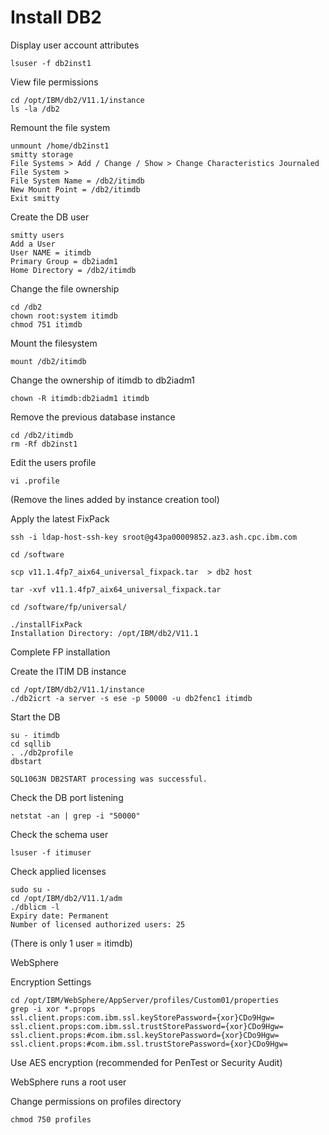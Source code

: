 # Install DB2

Display user account attributes
```
lsuser -f db2inst1 
```

View file permissions
```
cd /opt/IBM/db2/V11.1/instance
ls -la /db2 
```

Remount the file system 
```
unmount /home/db2inst1
smitty storage
File Systems > Add / Change / Show > Change Characteristics Journaled File System > 
File System Name = /db2/itimdb
New Mount Point = /db2/itimdb
Exit smitty 
```

Create the DB user
```
smitty users
Add a User
User NAME = itimdb
Primary Group = db2iadm1
Home Directory = /db2/itimdb 
```

Change the file ownership
```
cd /db2
chown root:system itimdb
chmod 751 itimdb 
```

Mount the filesystem
```
mount /db2/itimdb  
```

Change the ownership of itimdb to db2iadm1
```
chown -R itimdb:db2iadm1 itimdb 
```

Remove the previous database instance
```
cd /db2/itimdb
rm -Rf db2inst1 
```

Edit the users profile
```
vi .profile 
```
(Remove the lines added by instance creation tool)

Apply the latest FixPack
```
ssh -i ldap-host-ssh-key sroot@g43pa00009852.az3.ash.cpc.ibm.com

cd /software

scp v11.1.4fp7_aix64_universal_fixpack.tar  > db2 host 

tar -xvf v11.1.4fp7_aix64_universal_fixpack.tar 

cd /software/fp/universal/

./installFixPack 
Installation Directory: /opt/IBM/db2/V11.1
```

Complete FP installation

Create the ITIM DB instance
```
cd /opt/IBM/db2/V11.1/instance
./db2icrt -a server -s ese -p 50000 -u db2fenc1 itimdb 
```

Start the DB
```
su - itimdb
cd sqllib
. ./db2profile
dbstart 

SQL1063N DB2START processing was successful. 
```

Check the DB port listening
```
netstat -an | grep -i "50000" 
```

Check the schema user
```
lsuser -f itimuser 
```

Check applied licenses
```
sudo su -
cd /opt/IBM/db2/V11.1/adm
./dblicm -l 
Expiry date: Permanent
Number of licensed authorized users: 25
```
(There is only 1 user = itimdb) 

WebSphere

Encryption Settings
```
cd /opt/IBM/WebSphere/AppServer/profiles/Custom01/properties
grep -i xor *.props
ssl.client.props:com.ibm.ssl.keyStorePassword={xor}CDo9Hgw=
ssl.client.props:com.ibm.ssl.trustStorePassword={xor}CDo9Hgw=
ssl.client.props:#com.ibm.ssl.keyStorePassword={xor}CDo9Hgw=
ssl.client.props:#com.ibm.ssl.trustStorePassword={xor}CDo9Hgw= 
```

Use AES encryption (recommended for PenTest or Security Audit)

WebSphere runs a root user

Change permissions on profiles directory
```
chmod 750 profiles 
```
 

 
